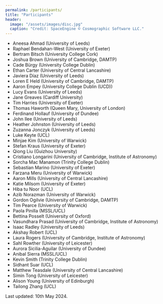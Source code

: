 ```yaml
---
permalink: /participants/
title: "Participants"
header:
  image: "/assets/images/disc.jpg"
  caption: "Credit: SpaceEngine © Cosmographic Software LLC."
---
```


- Aneesa Ahmad (University of Leeds)
- Raphael Bendahan-West (University of Exeter)
- Bertram Bitsch (University College Cork)
- Joshua Brown (University of Cambridge, DAMTP)
- Cade Bürgy (University College Dublin)
- Ethan Carter (University of Central Lancashire)
- Javiera Díaz (University of Leeds)
- Loren E Held (University of Cambridge, DAMTP)
- Aaron Empey (University College Dublin (UCD))
- Lucy Evans (University of Leeds)
- Jane Greaves (Cardiff University)
- Tim Harries (University of Exeter)
- Thomas Haworth (Queen Mary, University of London)
- Ferdinand Hollauf (University of Dundee)
- John Ilee (University of Leeds)
- Heather Johnston (University of Leeds)
- Zuzanna Jonczyk (University of Leeds)
- Luke Keyte (UCL)
- Minjae Kim (University of Warwick)
- Stefan Kraus (University of Exeter)
- Qiong Liu (Guizhou University)
- Cristiano Longarini (University of Cambridge, Institute of Astronomy)
- Sorcha Mac Manamon (Trinity College Dublin)
- Sebastian Marino (University of Exeter)
- Farzana Meru (University of Warwick)
- Aaron Mills (University of Central Lancashire)
- Katie Milsom (University of Exeter)
- Hiba tu Noor (UCL)
- Azib Norazman (University of Warwick)
- Gordon Ogilvie (University of Cambridge, DAMTP)
- Tim Pearce (University of Warwick)
- Paola Pinilla (MSSL/UCL)
- Bettina Posselt (University of Oxford)
- Vasundhara Prasad (University of Cambridge, Institute of Astronomy)
- Isaac Radley (University of Leeds)
- Akshay Robert (UCL)
- Laura Rogers (University of Cambridge, Institute of Astronomy)
- Sahl Rowther (University of Leicester)
- Aurora Sicilia-Aguilar (University of Dundee)
- Anibal Sierra (MSSL/UCL)
- Kevin Smith (Trinity College Dublin)
- Sidhant Suar (UCL)
- Matthew Teasdale (University of Central Lancashire)
- Simin Tong (University of Leicester)
- Alison Young (University of Edinburgh)
- Tailong Zhang (UCL)

Last updated: 10th May 2024.

